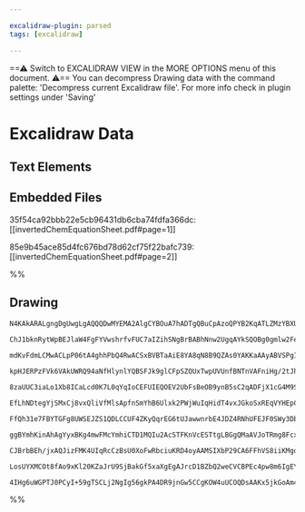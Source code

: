 ```yaml
---

excalidraw-plugin: parsed
tags: [excalidraw]

---
```

==⚠  Switch to EXCALIDRAW VIEW in the MORE OPTIONS menu of this document. ⚠== You can decompress Drawing data with the command palette: 'Decompress current Excalidraw file'. For more info check in plugin settings under 'Saving'


# Excalidraw Data

## Text Elements
## Embedded Files
35f54ca92bbb22e5cb96431db6cba74fdfa366dc: [[invertedChemEquationSheet.pdf#page=1]]

85e9b45ace85d4fc676bd78d62cf75f22bafc739: [[invertedChemEquationSheet.pdf#page=2]]

%%
## Drawing
```compressed-json
N4KAkARALgngDgUwgLgAQQQDwMYEMA2AlgCYBOuA7hADTgQBuCpAzoQPYB2KqATLZMzYBXUtiRoIACyhQ4zZAHoFAc0JRJQgEYA6bGwC2CgF7N6hbEcK4OCtptbErHALRY8RMpWdx8Q1TdIEfARcZgRmBShcZQUebQBGAAYEmjoghH0EDihmbgBtcDBQMBKIEm4IABZSAGVsAAVceMxUkshYRArA7CiOZWDW0pa0ZwBmADYAdn5SmG5nAE5xxJnI

ChJ1bknRytWpBEJlaW4FgFYVwshrfvFUC7aIZihSNgBrBABhNnw2UgqAYkSQOBg0gmlw2FeyheQg4xC+Pz+Eme1mYcFwgWyoIgADNCPh8DVYAMJJIIRpAtini93gB1DaSbjxPbUt4IIkwEnoQQebEwo4ccK5NDMy4QNjo7BqOYioF7GFwwXMYWoDhCAkshAIYjcU4ADnievupUYLHYXDQfDFptYnAAcpwxLrzgbKpMlnshHBiLgoNqmZNKuNRobK

mdKvFdmLCMwACLpP06tA4ghhPbQ4RwACSxBVBTaAiE8YA8qN8B9QZAs0YAKKaAAyABVSPgIJcALp7TTCOE14KZbJ5ztiogcV7cNUakdsSH+tDPIQIPaEOFYCq4RLYnHkTI5ifq/CFAC+M2KpXKEkSAGkKONJPVKq29h1bmV9NEkHthqgxlM9jKfyWY01gZLYdj2SQDiOKATnOPZri5YDHmeNkEV+AFgRBLsIShBV4W+dDkXIDg0QxLIYL2PECQ5L

kpHJERPzFVk6VAkUWRQ94aNfHlynlYQBSFJk9glCFpSZOUxTwpUVUnfBNTnVAFniHg/2tJhbQtXg9htc0HQ4J00FGPVTgWSZDR4PVPW9X0FPiQNg1DcNI2XOMEwUlN8DTMUMy9HM80uQsSzLCtVirWsG2bVsOy7HtiD7DJyKHPZR3HNBZOSmd3iTVAFyXMUqIQPcJFGU4cVOSo8AWHhNBqngeAQU5sE0JZKhDYhNHGJrcEDHFiBTCZxmIbAqXcW5

8zaUUC3iaLo1Xb8ICaLcd0K7L0qYqIoCEFUIEQOEV2UbFsBeOB9ynB5sC2qADFjX1cG4M9Sm9HFGmUBAADVCAQCh6mOlUHtKYIcRgtBgNKbsZAMbhQcgUhDmONBxmU7REkqSyAvaCUtiq5HUdCmG2A225EgCo9LlJkoT0KB6ymyiBElGHNSAAVQAKQAcWxF8ugQHoEMYh5v1/aYxQApI9nWYhNjQbYoweSC4eBxS4LFPmofYmlPgIpF0EBTDN2wy

EfLhNDtegYjSMxCj8vxQliVfMlsApfnSmYhB6Ulxk2PWjWuIqHidT4vxJGkoSxREqVYHEpCpMEtKD3k7LxgWCYkJ0zhuCtB4044PSDNQczyvGHgFj1NGHi9H1EwDIMQz1MNyuc6NXOCKvk1TPKHh87Nc3yAKIFOUYAEEcR4AANIR6ErCBqzrJsWzbNphwebtYTi/tEvyJeAZXVLVXj6dZ2y3Llzm9ceCW3Bd1Wg9j1PaNafwKBMA+V4OAART+Z94

FfQh31e7FBYTGFg8UWSEJZS1QDLCCUF4ZKyQqrEG6tUJawwnrbE4JDZ4RNhUFEJF0SWy3DbX2pJ6KUiQSxD2ocHiu2Idyb4vFJL8WDrHfOwlJRiVlNHWKIc45nRdlqbKPB4ijESOMbS6lzQZ3EWae0jpbjCMDHXBYiRlJWUrrZeytd64RllueZuCBW6oA8l5TuMJu7+QLP3IeI9x6T1CtPcKc8oqLxiqveKA4cib2SjvU6ckD5ZW4Mfa2wQiroGM

ggBYmhKinAhAgYyxBKg4mwFMcYmhiCTD1MQIu2AcSTFKnVcESTtgLBGgQMaAVJoTRmg8FcxA1wSFwKMC+V9fHsV9FtCou1HB9EOsdVpYoLpPGurde6fcnovXep9b6v1RkFkgIDRW0MIDgyuvoNW6MICw2gtwRGcQUZl0sVdE60tsb7LxpsgmNkoYkzJsecAS8FpwDgESK5aAzzQEgpkCoPpSDjhmAwKZAAhHCRt8KIgBDiSFULBgQAuqQS2WY/T6

CJBrbBEh/jxAQJizFMK4UIqRcCzBsU0XoFwRbciuKRD4oyAAMSIXbP29CA6FFhVS8iiKMgorZO7CBmdIB4vZUirlnEGUSH9pS+FgqMgACUmE8NYSygV2QOX6GLOwyOnD/lKqgCqmlnAoA0svviACpwtVsuVUivV2QaiECMLcHgxpWWSotRkRsWAoCDyIMoTSEAFkSupciqIpAPXwrYBQSCuBr58KdQGmscJB6hvDSEWmGIXhUDNc6nVSKE1psbN/

LosUYXMCOt8fAo9xKl20KZaJrU9SjBakGf5xaXgEgAJrcD1BZbQ2weCVCBPEc4pw8m6IgEYNgkM3nWgIIuKG2hS7xCqnqW+irzVZpldwlhFzV4wuhCQG1dqM6Ot3cQIkCBjmoFNSy49ABZNgdS424E0MEbKxiO6QGPSS6mgLvi01IMocEAAKIR0xeB2WoKBkDyRTgAEpsTSoQModUGIuj/twEBkR4GeAYd4NhqDsHl2lG1cKhAaqoDmhkvvUo25L

4IHg6uWGPTJ0PCyI+59gTSCLj2NgIg56gkPA4DR9jnGw5CCgKOW4uUCOQDsAAKx5jkGoAm4C3vvQJp97l27/IhGRxgjZx2tiY6ULmYr0g9EkVxy6Bg82dF4X4h4PxD7cFfZRF4yLTNkfTm3Tyb75mhA9WZ3T+nfF3LAJTSABU/qkyPEAA===
```
%%